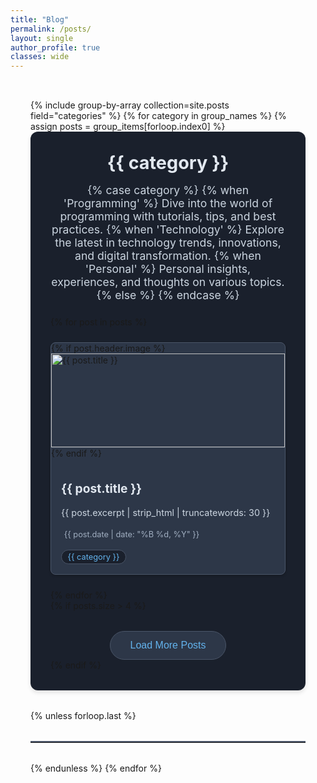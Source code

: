 ```yaml
---
title: "Blog"
permalink: /posts/
layout: single
author_profile: true
classes: wide
---
```


<style>
  .posts {
    max-width: 1200px;
    margin: 0 auto;
    padding: 2rem;
  }

  .posts__grid {
    display: grid;
    grid-template-columns: repeat(auto-fit, minmax(250px, 1fr));
    gap: 1.5rem;
    margin-top: 1rem;
  }

  .post-card {
    background: #2d3748;
    border-radius: 8px;
    box-shadow: 0 2px 4px rgba(0,0,0,0.2);
    border: 1px solid #4a5568;
    overflow: hidden;
    transition: transform 0.2s ease-in-out;
  }

  .post-card:hover {
    transform: translateY(-5px);
  }

  .post-card__image {
    width: 100%;
    height: 150px;
    object-fit: cover;
    border-bottom: 1px solid #4a5568;
  }

  .post-card__content {
    padding: 0.5rem 1rem;
  }

  .post-card__content--with-image {
    padding: 1rem;
  }

  .post-card__category {
    display: inline-block;
    background: #1a202c;
    color: #63b3ed;
    padding: 0.2rem 0.6rem;
    border-radius: 15px;
    font-size: 0.8rem;
    margin-bottom: 0.5rem;
    border: 1px solid #4a5568;
  }

  .post-card__title {
    color: #e2e8f0;
    font-size: 1.2rem;
    margin-bottom: 0.5rem;
    line-height: 1.4;
  }

  .post-card__excerpt {
    color: #cbd5e0;
    font-size: 0.9rem;
    line-height: 1.5;
    margin-bottom: 1rem;
  }

  .post-card__meta {
    display: flex;
    align-items: center;
    gap: 0.8rem;
    color: #a0aec0;
    font-size: 0.8rem;
  }

  .post-card__meta i {
    margin-right: 0.3rem;
  }

  .section-divider {
    border: none;
    border-top: 2px solid #4a5568;
    margin: 2rem 0;
  }

  .category-section {
    margin-bottom: 2rem;
    background: #1a202c;
    padding: 2rem;
    border-radius: 12px;
    box-shadow: 0 4px 6px rgba(0,0,0,0.1);
  }

  .category-title {
    color: #e2e8f0;
    font-size: 1.8rem;
    margin-bottom: 1rem;
    text-align: center;
    margin-top:0;
  }

  .category-description {
    color: #cbd5e0;
    text-align: center;
    max-width: 600px;
    margin: 0 auto 1.5rem;
    font-size: 1.1rem;
  }

  .load-more-btn {
    display: block;
    margin: 2rem auto 0;
    padding: 0.8rem 2rem;
    background: #2d3748;
    color: #63b3ed;
    border: 1px solid #4a5568;
    border-radius: 25px;
    cursor: pointer;
    transition: all 0.3s ease;
    font-size: 1rem;
  }

  .load-more-btn:hover {
    background: #4a5568;
    transform: translateY(-2px);
  }

  .hidden {
    display: none;
  }

  .fade-in {
    animation: fadeIn 0.5s ease-in;
  }

  @keyframes fadeIn {
    from { opacity: 0; transform: translateY(20px); }
    to { opacity: 1; transform: translateY(0); }
  }

  @media (max-width: 768px) {
    .posts {
      padding: 1rem;
    }
    
    .category-section {
      padding: 1rem;
    }
  }
</style>

<div class="posts">
  {% include group-by-array collection=site.posts field="categories" %}
  {% for category in group_names %}
    {% assign posts = group_items[forloop.index0] %}
    <div class="category-section">
      <h2 class="category-title">{{ category }}</h2>
      <p class="category-description">
        {% case category %}
          {% when 'Programming' %}
            Dive into the world of programming with tutorials, tips, and best practices.
          {% when 'Technology' %}
            Explore the latest in technology trends, innovations, and digital transformation.
          {% when 'Personal' %}
            Personal insights, experiences, and thoughts on various topics.
          {% else %}
        {% endcase %}
      </p>
      <div class="posts__grid">
        {% for post in posts %}
          <article class="post-card {% if forloop.index > 4 %}hidden{% endif %} {% if forloop.index > 4 and forloop.index <= 8 %}fade-in{% endif %}">
            {% if post.header.image %}
              <img class="post-card__image" src="{{ post.header.image | relative_url }}" alt="{{ post.title }}">
            {% endif %}
            <div class="post-card__content {% if post.header.image %}post-card__content--with-image{% endif %}">
              <h3 class="post-card__title">
                <a href="{{ post.url | relative_url }}" style="color: inherit; text-decoration: none;">{{ post.title }}</a>
              </h3>
              <p class="post-card__excerpt">{{ post.excerpt | strip_html | truncatewords: 30 }}</p>
              <div class="post-card__meta">
                <span><i class="far fa-calendar"></i>{{ post.date | date: "%B %d, %Y" }}</span>
              </div>
              <br>
              <div class="post-card__category">{{ category }}</div>
            </div>
          </article>
        {% endfor %}
      </div>
      {% if posts.size > 4 %}
        <button class="load-more-btn" onclick="loadMore(this, '{{ category }}')">Load More Posts</button>
      {% endif %}
    </div>
    {% unless forloop.last %}
      <hr class="section-divider">
    {% endunless %}
  {% endfor %}
</div>

<script>
function loadMore(button, category) {
  const categorySection = button.closest('.category-section');
  const hiddenPosts = categorySection.querySelectorAll('.post-card.hidden');
  const fadeInPosts = categorySection.querySelectorAll('.post-card.fade-in');
  
  // Show next 4 hidden posts
  hiddenPosts.forEach((post, index) => {
    if (index < 4) {
      post.classList.remove('hidden');
      post.classList.add('fade-in');
    }
  });
  
  // Remove fade-in class from posts that were just shown
  fadeInPosts.forEach(post => {
    post.classList.remove('fade-in');
  });
  
  // Hide button if no more posts to show
  if (hiddenPosts.length <= 4) {
    button.style.display = 'none';
  }
}
</script>

